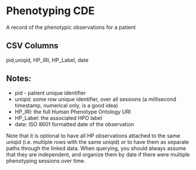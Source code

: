 # Phenotyping CDE

A record of the phenotypic observations for a patient

## CSV Columns

pid,uniqid, HP_IRI, HP_Label, date


## Notes:
  * pid - patient unique identifier
  * uniqid:  some row unique identifier, over all sessions (a millisecond timestamp, numerical only, is a good idea)
  * HP_IRI: the full Human Phenotype Ontology URI
  * HP_Label:  the associated HPO label
  * date:  ISO 8601 formatted date of the observation
  
Note that it is optional to have all HP observations attached to the same uniqid (i.e. multiple rows with the same uniqid) or to
have them as separate paths through the linked data.  When querying, you should always assume that they are independent, and organize them
by date if there were multiple phenotyping sessions over time.
